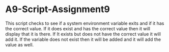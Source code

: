 # A9-Script-Assignment9
This script checks to see if a system environment variable exits and if it has the correct value.  If it does exist and has the correct value then it will display that it is there.  If It exists but does not have the correct value it will add it.  If the variable does not exist then it will be added and it will add the value as well.

